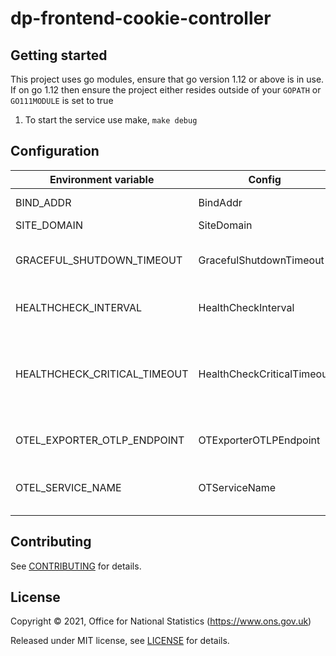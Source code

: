 # dp-frontend-cookie-controller

## Getting started

This project uses go modules, ensure that go version 1.12 or above is in use.
If on go 1.12 then ensure the project either resides outside of your `GOPATH` or `GO111MODULE` is set to true

1. To start the service use make, `make debug`

## Configuration

| Environment variable         | Config                     | Description                                                                            | Default                       |
| ---------------------------- | -------------------------- | -------------------------------------------------------------------------------------- | ----------------------------- |
| BIND_ADDR                    | BindAddr                   | The Port to run on                                                                     | :24100                        |
| SITE_DOMAIN                  | SiteDomain                 |                                                                                        | localhost                     |
| GRACEFUL_SHUTDOWN_TIMEOUT    | GracefulShutdownTimeout    | Time to wait during graceful shutdown                                                  | 5 seconds                     |
| HEALTHCHECK_INTERVAL         | HealthCheckInterval        | Interval between health checks                                                         | 30 seconds                    |
| HEALTHCHECK_CRITICAL_TIMEOUT | HealthCheckCriticalTimeout | Amount of time to pass since last healthy health check to be deemed a critical failure | 90 seconds                    |
| OTEL_EXPORTER_OTLP_ENDPOINT  | OTExporterOTLPEndpoint     | Endpoint for OpenTelemetry service                                                     | localhost:4317                |
| OTEL_SERVICE_NAME            | OTServiceName              | Label of service for OpenTelemetry service                                             | dp-frontend-cookie-controller |

## Contributing

See [CONTRIBUTING](CONTRIBUTING.md) for details.

## License

Copyright © 2021, Office for National Statistics (https://www.ons.gov.uk)

Released under MIT license, see [LICENSE](LICENSE.md) for details.
